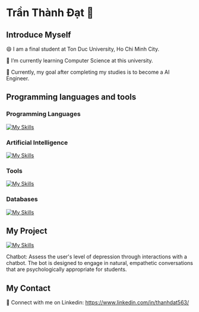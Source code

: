 # Trần Thành Đạt 👋
## Introduce Myself
😄 I am a final student at Ton Duc University, Ho Chi Minh City. 

🌱 I’m currently learning Computer Science at this university. 

🔭 Currently, my goal after completing my studies is to become a AI Engineer.

## Programming languages and tools
### Programming Languages
[![My Skills](https://skillicons.dev/icons?i=java,py,react)](https://skillicons.dev)
### Artificial Intelligence
[![My Skills](https://skillicons.dev/icons?i=tensorflow,sklearn,pytorch,opencv,ai )](https://skillicons.dev)
### Tools
[![My Skills](https://skillicons.dev/icons?i=vscode,github,gitlab)](https://skillicons.dev)
### Databases
[![My Skills](https://skillicons.dev/icons?i=supabase,postgres,mongodb  )](https://skillicons.dev)
## My Project
[![My Skills](https://skillicons.dev/icons?i=bots  )](https://skillicons.dev) 

Chatbot: Assess the user's level of depression through interactions with a chatbot. The bot is designed to engage in natural, empathetic conversations that are psychologically appropriate for students.
## My Contact
💬 Connect with me on Linkedin: 
https://www.linkedin.com/in/thanhdat563/


<!--
**TThanhhDatt/TThanhhDatt** is a ✨ _special_ ✨ repository because its `README.md` (this file) appears on your GitHub profile.

Here are some ideas to get you started:

- 🔭 I’m currently working on ...
- 🌱 I’m currently learning ...
- 👯 I’m looking to collaborate on ...
- 🤔 I’m looking for help with ...
- 💬 Ask me about ...
- 📫 How to reach me: ...
- 😄 Pronouns: ...
- ⚡ Fun fact: ...
-->
